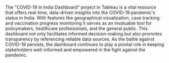 The "COVID-19 in India Dashboard" project in Tableau is a vital resource that offers real-time, data-driven insights into the COVID-19 pandemic's status in India. With features like geographical visualization, case tracking and vaccination progress monitoring it serves as an invaluable tool for policymakers, healthcare professionals, and the general public. This dashboard not only facilitates informed decision-making but also promotes transparency by referencing reliable data sources. As the battle against COVID-19 persists, the dashboard continues to play a pivotal role in keeping stakeholders well-informed and empowered in the fight against the pandemic.
